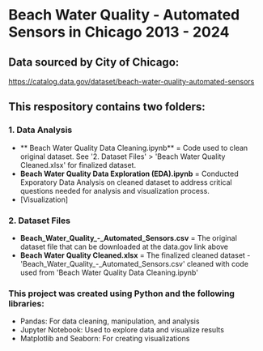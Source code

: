 # Beach Water Quality - Automated Sensors in Chicago 2013 - 2024

## Data sourced by City of Chicago: 
https://catalog.data.gov/dataset/beach-water-quality-automated-sensors

## This respository contains two folders:

### 1. Data Analysis
   - ** Beach Water Quality Data Cleaning.ipynb** = Code used to clean original dataset. See '2. Dataset Files' > 'Beach Water Quality Cleaned.xlsx' for finalized dataset.
   - **Beach Water Quality Data Exploration (EDA).ipynb** = Conducted Exporatory Data Analysis on cleaned dataset to address critical questions needed for analysis and visualization process.
   - [Visualization]

### 2. Dataset Files
   - **Beach_Water_Quality_-_Automated_Sensors.csv** = The original dataset file that can be downloaded at the data.gov link above
   - **Beach Water Quality Cleaned.xlsx** = The finalized cleaned dataset - 'Beach_Water_Quality_-_Automated_Sensors.csv' cleaned with code used from 'Beach Water Quality Data Cleaning.ipynb'

### This project was created using Python and the following libraries:
- Pandas: For data cleaning, manipulation, and analysis
- Jupyter Notebook: Used to explore data and visualize results
- Matplotlib and Seaborn: For creating visualizations
